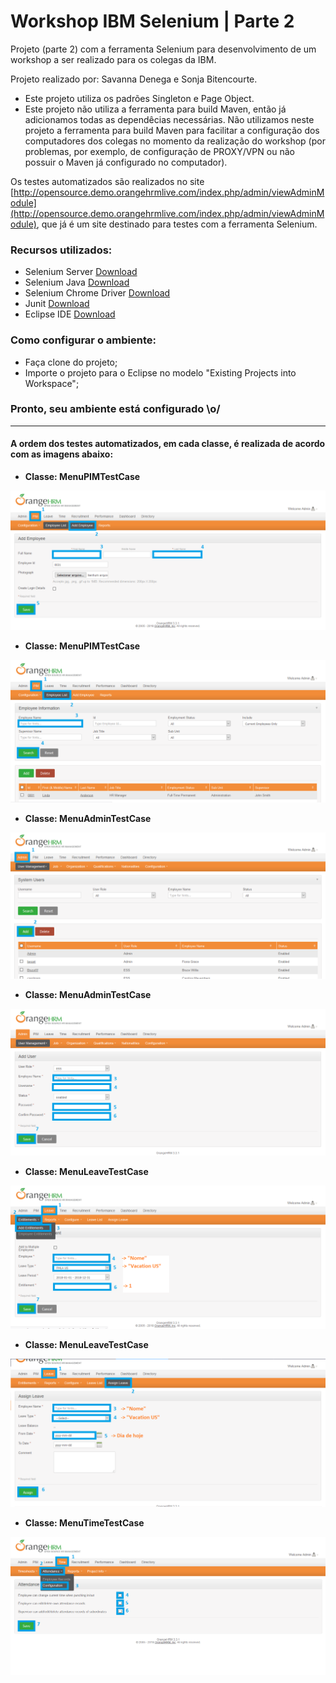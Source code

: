 # Workshop IBM Selenium | Parte 2

Projeto (parte 2) com a ferramenta Selenium para desenvolvimento de um workshop a ser realizado para os colegas da IBM.

Projeto realizado por: Savanna Denega e Sonja Bitencourte.

- Este projeto utiliza os padrões Singleton e Page Object.
- Este projeto não utiliza a ferramenta para build Maven, então já adicionamos todas as dependêcias necessárias. Não utilizamos neste projeto a ferramenta para build Maven para facilitar a configuração dos computadores dos colegas no momento da realização do workshop (por problemas, por exemplo, de configuração de PROXY/VPN ou não possuir o Maven já configurado no computador).

Os testes automatizados são realizados no site [http://opensource.demo.orangehrmlive.com/index.php/admin/viewAdminModule](http://opensource.demo.orangehrmlive.com/index.php/admin/viewAdminModule), que já é um site destinado para testes com a ferramenta Selenium.

### Recursos utilizados:

- Selenium Server [Download](https://www.seleniumhq.org/download/)
- Selenium Java [Download](https://www.seleniumhq.org/download/)
- Selenium Chrome Driver [Download](https://sites.google.com/a/chromium.org/chromedriver/downloads)
- Junit [Download](https://junit.org/junit4/)
- Eclipse IDE [Download](http://www.eclipse.org/downloads/)

### Como configurar o ambiente:

- Faça clone do projeto;
- Importe o projeto para o Eclipse no modelo "Existing Projects into Workspace";

### Pronto, seu ambiente está configurado \o/

-----------------------------------------------------------------------------------------------------

#### A ordem dos testes automatizados, em cada classe, é realizada de acordo com as imagens abaixo:


- **Classe: MenuPIMTestCase**

![order-tests-project2-1](readme-images/order-tests-project2-1.png)

- **Classe: MenuPIMTestCase**

![order-tests-project2-2](readme-images/order-tests-project2-2.png)


- **Classe: MenuAdminTestCase**

![order-tests-project2-3.1](readme-images/order-tests-project2-3.1.png)

- **Classe: MenuAdminTestCase**

![order-tests-project2-3.2](readme-images/order-tests-project2-3.2.png)


- **Classe: MenuLeaveTestCase**

![order-tests-project2-4](readme-images/order-tests-project2-4.png)

- **Classe: MenuLeaveTestCase**

![order-tests-project2-5](readme-images/order-tests-project2-5.png)


- **Classe: MenuTimeTestCase**

![order-tests-project2-6](readme-images/order-tests-project2-6.png)
